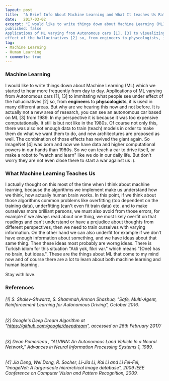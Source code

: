 ```yaml
---
layout: post
title:  "A Brief Info About Machine Learning and What It teaches Us Rather Than Machines"
date:   2017-03-02
excerpt: "I would like to write things down about Machine Learning (ML) which we started to hear more frequently from day to day. 
published: false
Applications of ML varying from Autonomous cars [1], [3] to visualizing/immitating what people see under 
effect of the hallucinatives [2] so, from engineers to physcologists, it is used in many different areas."
tag:
- Machine Learning
- Human Learning
- comments: true
---
```


### Machine Learning
I would like to write things down about Machine Learning (ML) which we started to hear more frequently from day to day. 
Applications of ML varying from Autonomous cars [1], [3] to immitating what people see under 
effect of the hallucinatives [2] so, from **engineers** to **physcologists**, it is used in many different areas. 
But why are we hearing this now and not before. It is actually not a new area of research, you can see an autonomous car 
based on ML [3] from 1989. In my perspective it is because it was too expensive computationally. It still is but not like in the 1980s. 
Of course not only this, there was also  not enough data to train (teach) models in order to make them do what we want them to do, and new architectures are proposed as well. The combination of those effects has revived the giant again. 
So ImageNet [4] was born and  now we have data and higher computational powers in our hands than 1980s. 
So we can teach a car to drive itself, or make a robot to "watch and learn" like we do in our daily life. 
But don't worry they are not even close there to start a war against us :).

### What Machine Learning Teaches Us
I actually thought on this most of the time when I think about machine learning, because the algorithms we implement make us understand how we think, how actually human brain works. In this point, if we think about those algorithms common problems like overfitting (too dependent on the training data), underfitting (can't even fit train data) etc. and to make ourselves more brilliant persons, we must also avoid from those errors, for example if we always read about one thing, we most likely overfit on that readings and can't understand or have a prejudice about thoughts from different perspectives, then we need to train ourselves with varying information. On the other hand we can also underfit for example if we don't have enough information about something, and we have ideas about that same thing. Then these ideas most probably are worng ideas. There is Turkish idiom for this situation "Akli yok, fikri var." which means "(One) has no brain, but ideas.". These are the things about ML that come to my mind now and of course there are a lot to learn about both machine learning and human learning.

Stay with love.


### References
###### [1]  S. Shalev-Shwartz, S. Shammah,Amnon Shashua, "Safe, Multi-Agent, Reinforcement Learning for Autonomous Driving", October 2016.

###### [2] Google's Deep Dream Algorithm at "https://github.com/google/deepdream", accessed on 26th February 2017/

###### [3] Dean Pomerleau , "ALVINN: An Autonomous Land Vehicle In a Neural Network," Advances in Neural Information Processing Systems 1, 1989.

###### [4] Jia Deng, Wei Dong, R. Socher, Li-Jia Li, Kai Li and Li Fei-Fei, "ImageNet: A large-scale hierarchical image database", 2009 IEEE Conference on Computer Vision and Pattern Recognition, 2009.
